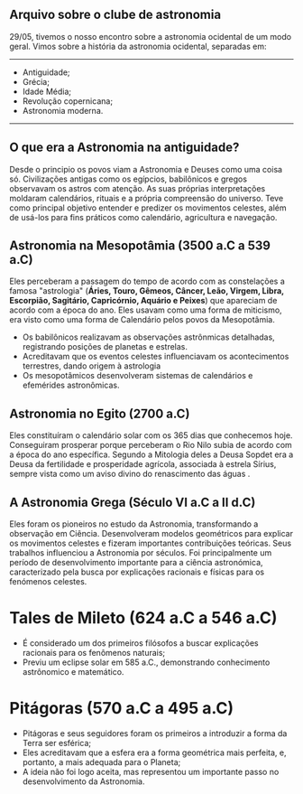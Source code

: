 ## Arquivo sobre o clube de astronomia

29/05, tivemos o nosso encontro sobre a astronomia ocidental de um modo geral. Vimos sobre a história da astronomia ocidental, separadas em: 

---
- Antiguidade;
- Grécia;
- Idade Média;
- Revolução copernicana;
- Astronomia moderna.
---

## O que era a Astronomia na antiguidade?

Desde o principio os povos viam a Astronomia e Deuses como uma coisa só. Civilizações antigas como os egípcios, babilônicos e gregos observavam os astros com atenção. As suas próprias interpretações moldaram calendários, rituais e a própria compreensão do universo.
Teve como principal objetivo entender e predizer os movimentos celestes, além de usá-los para fins práticos como calendário, agricultura e navegação.

## Astronomia na Mesopotâmia (3500 a.C a 539 a.C)

Eles perceberam a passagem do tempo de acordo com as constelações a famosa "astrologia" (<strong>Áries, Touro, Gêmeos, Câncer, Leão, Virgem, Libra, Escorpião, Sagitário, Capricórnio, Aquário e Peixes</strong>) que apareciam de acordo com a época do ano. Eles usavam como uma forma de miticismo, era visto como uma forma de Calendário pelos povos da Mesopotâmia.

<ul>
<li> Os babilônicos realizavam as observações astrônmicas detalhadas, registrando posições de planetas e estrelas.

<li> Acreditavam que os eventos celestes influenciavam os acontecimentos terrestres, dando origem à astrologia

<li>Os mesopotâmicos desenvolveram sistemas de calendários e efemérides astronômicas.

</ul>

## Astronomia no Egito (2700 a.C)

Eles constituíram o calendário solar com os 365 dias que conhecemos hoje. Conseguiram prosperar porque perceberam o Rio Nilo subia de acordo com a época do ano específica. Segundo a Mitologia deles a Deusa Sopdet era a Deusa da fertilidade e prosperidade agrícola, associada à estrela Sírius, sempre vista como um aviso divino do renascimento das águas .

## A Astronomia Grega (Século VI a.C a II d.C)

Eles foram os pioneiros no estudo da Astronomia, transformando a observação em Ciência. Desenvolveram modelos geométricos para explicar os movimentos celestes e fizeram importantes contribuições teóricas. Seus trabalhos influenciou a Astronomia por séculos.
Foi principalmente um período de desenvolvimento importante para a ciência astronómica, caracterizado pela busca por explicações racionais e físicas para os fenómenos celestes.

# Tales de Mileto (624 a.C a 546 a.C)
<ul>
<li>É considerado um dos primeiros filósofos a buscar explicações racionais para os fenômenos naturais;

<li>Previu um eclipse solar em 585 a.C., demonstrando conhecimento astrônomico e matemático.
</ul>

# Pitágoras (570 a.C a 495 a.C)

<ul>
 <li>Pitágoras e seus seguidores foram os primeiros a introduzir a forma da Terra ser esférica;

 <li>Eles acreditavam que a esfera era a forma geométrica mais perfeita, e, portanto, a mais adequada para o Planeta;

 <li>A ideia não foi logo aceita, mas representou um importante passo no desenvolvimento da Astronomia.
</ul>
